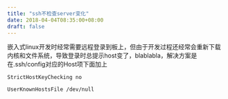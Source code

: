 ```yaml
---
title: "ssh不检查server变化"
date: 2018-04-04T08:35:00+08:00
draft: false
---
```


嵌入式linux开发时经常需要远程登录到板上，但由于开发过程还经常会重新下载内核和文件系统，导致登录时总提示host变了，blablabla，解决方案是在.ssh/config对应的Host项下面加上




```
StrictHostKeyChecking no
UserKnownHostsFile /dev/null
```


 


